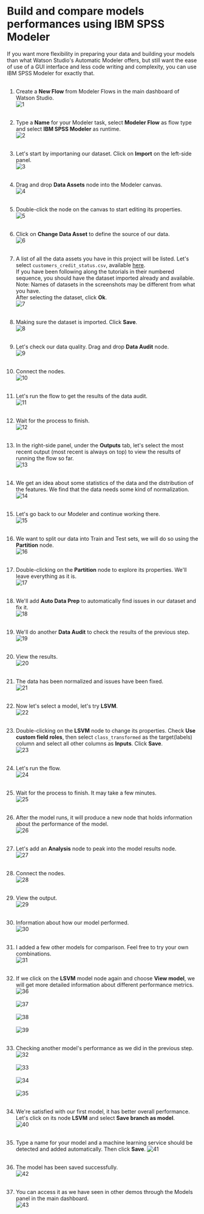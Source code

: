 # Build and compare models performances using IBM SPSS Modeler

If you want more flexibility in preparing your data and building your models than what Watson Studio's Automatic Modeler offers, but still want the ease of use of a GUI interface and less code writing and complexity, you can use IBM SPSS Modeler for exactly that.
<br></br>

1. Create a **New Flow** from Modeler Flows in the main dashboard of Watson Studio.  
![1](https://github.com/HebaNAS/IBM-Watson-Studio-Enablement/blob/master/05-LoanApprovalSPSSModeler/imgs/1.jpg?raw=true)
<br></br>

2. Type a **Name** for your Modeler task, select **Modeler Flow** as flow type and select **IBM SPSS Modeler** as runtime.  
![2](https://github.com/HebaNAS/IBM-Watson-Studio-Enablement/blob/master/05-LoanApprovalSPSSModeler/imgs/2.jpg?raw=true)
<br></br>

3. Let's start by importaning our dataset. Click on **Import** on the left-side panel.  
![3](https://github.com/HebaNAS/IBM-Watson-Studio-Enablement/blob/master/05-LoanApprovalSPSSModeler/imgs/3.jpg?raw=true)
<br></br>

4. Drag and drop **Data Assets** node into the Modeler canvas.  
![4](https://github.com/HebaNAS/IBM-Watson-Studio-Enablement/blob/master/05-LoanApprovalSPSSModeler/imgs/4.jpg?raw=true)
<br></br>

5. Double-click the node on the canvas to start editing its properties.  
![5](https://github.com/HebaNAS/IBM-Watson-Studio-Enablement/blob/master/05-LoanApprovalSPSSModeler/imgs/5.jpg?raw=true)
<br></br>

6. Click on **Change Data Asset** to define the source of our data.  
![6](https://github.com/HebaNAS/IBM-Watson-Studio-Enablement/blob/master/05-LoanApprovalSPSSModeler/imgs/6.jpg?raw=true)
<br></br>

7. A list of all the data assets you have in this project will be listed. Let's select `customers_credit_status.csv`, available [here](https://github.com/HebaNAS/IBM-Watson-Studio-Enablement/blob/master/03-LoanApprovalModel/customers_credit_status.csv).  
If you have been following along the tutorials in their numbered sequence, you should have the dataset imported already and available.  
Note: Names of datasets in the screenshots may be different from what you have.  
After selecting the dataset, click **Ok**.  
![7](https://github.com/HebaNAS/IBM-Watson-Studio-Enablement/blob/master/05-LoanApprovalSPSSModeler/imgs/7.jpg?raw=true)
<br></br>

8. Making sure the dataset is imported. Click **Save**.  
![8](https://github.com/HebaNAS/IBM-Watson-Studio-Enablement/blob/master/05-LoanApprovalSPSSModeler/imgs/8.jpg?raw=true)
<br></br>

9. Let's check our data quality. Drag and drop **Data Audit** node.  
![9](https://github.com/HebaNAS/IBM-Watson-Studio-Enablement/blob/master/05-LoanApprovalSPSSModeler/imgs/9.jpg?raw=true)
<br></br>

10. Connect the nodes.  
![10](https://github.com/HebaNAS/IBM-Watson-Studio-Enablement/blob/master/05-LoanApprovalSPSSModeler/imgs/10.jpg?raw=true)
<br></br>

11. Let's run the flow to get the results of the data audit.  
![11](https://github.com/HebaNAS/IBM-Watson-Studio-Enablement/blob/master/05-LoanApprovalSPSSModeler/imgs/11.jpg?raw=true)
<br></br>

12. Wait for the process to finish.  
![12](https://github.com/HebaNAS/IBM-Watson-Studio-Enablement/blob/master/05-LoanApprovalSPSSModeler/imgs/12.jpg?raw=true)
<br></br>

13. In the right-side panel, under the **Outputs** tab, let's select the most recent output (most recent is always on top) to view the results of running the flow so far.  
![13](https://github.com/HebaNAS/IBM-Watson-Studio-Enablement/blob/master/05-LoanApprovalSPSSModeler/imgs/13.jpg?raw=true)
<br></br>

14. We get an idea about some statistics of the data and the distribution of the features. We find that the data needs some kind of normalization.  
![14](https://github.com/HebaNAS/IBM-Watson-Studio-Enablement/blob/master/05-LoanApprovalSPSSModeler/imgs/14.jpg?raw=true)
<br></br>

15. Let's go back to our Modeler and continue working there.  
![15](https://github.com/HebaNAS/IBM-Watson-Studio-Enablement/blob/master/05-LoanApprovalSPSSModeler/imgs/15.jpg?raw=true)
<br></br>

16. We want to split our data into Train and Test sets, we will do so using the **Partition** node.  
![16](https://github.com/HebaNAS/IBM-Watson-Studio-Enablement/blob/master/05-LoanApprovalSPSSModeler/imgs/16.jpg?raw=true)
<br></br>

17. Double-clicking on the **Partition** node to explore its properties. We'll leave everything as it is.  
![17](https://github.com/HebaNAS/IBM-Watson-Studio-Enablement/blob/master/05-LoanApprovalSPSSModeler/imgs/17.jpg?raw=true)
<br></br>

18. We'll add **Auto Data Prep** to automatically find issues in our dataset and fix it.  
![18](https://github.com/HebaNAS/IBM-Watson-Studio-Enablement/blob/master/05-LoanApprovalSPSSModeler/imgs/18.jpg?raw=true)
<br></br>

19. We'll do another **Data Audit** to check the results of the previous step.  
![19](https://github.com/HebaNAS/IBM-Watson-Studio-Enablement/blob/master/05-LoanApprovalSPSSModeler/imgs/19.jpg?raw=true)
<br></br>

20. View the results.  
![20](https://github.com/HebaNAS/IBM-Watson-Studio-Enablement/blob/master/05-LoanApprovalSPSSModeler/imgs/20.jpg?raw=true)
<br></br>

21. The data has been normalized and issues have been fixed.  
![21](https://github.com/HebaNAS/IBM-Watson-Studio-Enablement/blob/master/05-LoanApprovalSPSSModeler/imgs/21.jpg?raw=true)
<br></br>

22. Now let's select a model, let's try **LSVM**.  
![22](https://github.com/HebaNAS/IBM-Watson-Studio-Enablement/blob/master/05-LoanApprovalSPSSModeler/imgs/22.jpg?raw=true)
<br></br>

23. Double-clicking on the **LSVM** node to change its properties. Check **Use custom field roles**, then select `class_transformed` as the target(labels) column and select all other columns as **Inputs**. Click **Save**.  
![23](https://github.com/HebaNAS/IBM-Watson-Studio-Enablement/blob/master/05-LoanApprovalSPSSModeler/imgs/23.jpg?raw=true)
<br></br>

24. Let's run the flow.  
![24](https://github.com/HebaNAS/IBM-Watson-Studio-Enablement/blob/master/05-LoanApprovalSPSSModeler/imgs/24.jpg?raw=true)
<br></br>

25. Wait for the process to finish. It may take a few minutes.  
![25](https://github.com/HebaNAS/IBM-Watson-Studio-Enablement/blob/master/05-LoanApprovalSPSSModeler/imgs/25.jpg?raw=true)
<br></br>

26. After the model runs, it will produce a new node that holds information about the performance of the model.  
![26](https://github.com/HebaNAS/IBM-Watson-Studio-Enablement/blob/master/05-LoanApprovalSPSSModeler/imgs/26.jpg?raw=true)
<br></br>

27. Let's add an **Analysis** node to peak into the model results node.  
![27](https://github.com/HebaNAS/IBM-Watson-Studio-Enablement/blob/master/05-LoanApprovalSPSSModeler/imgs/27.jpg?raw=true)
<br></br>

28. Connect the nodes.  
![28](https://github.com/HebaNAS/IBM-Watson-Studio-Enablement/blob/master/05-LoanApprovalSPSSModeler/imgs/28.jpg?raw=true)
<br></br>

29. View the output.  
![29](https://github.com/HebaNAS/IBM-Watson-Studio-Enablement/blob/master/05-LoanApprovalSPSSModeler/imgs/29.jpg?raw=true)
<br></br>

30. Information about how our model performed.  
![30](https://github.com/HebaNAS/IBM-Watson-Studio-Enablement/blob/master/05-LoanApprovalSPSSModeler/imgs/30.jpg?raw=true)
<br></br>

31. I added a few other models for comparison. Feel free to try your own combinations.  
![31](https://github.com/HebaNAS/IBM-Watson-Studio-Enablement/blob/master/05-LoanApprovalSPSSModeler/imgs/31.jpg?raw=true)
<br></br>

32. If we click on the **LSVM** model node again and choose **View model**, we will get more detailed information about different performance metrics.  
![36](https://github.com/HebaNAS/IBM-Watson-Studio-Enablement/blob/master/05-LoanApprovalSPSSModeler/imgs/36.jpg?raw=true)
<br></br>
![37](https://github.com/HebaNAS/IBM-Watson-Studio-Enablement/blob/master/05-LoanApprovalSPSSModeler/imgs/37.jpg?raw=true)
<br></br>
![38](https://github.com/HebaNAS/IBM-Watson-Studio-Enablement/blob/master/05-LoanApprovalSPSSModeler/imgs/38.jpg?raw=true)
<br></br>
![39](https://github.com/HebaNAS/IBM-Watson-Studio-Enablement/blob/master/05-LoanApprovalSPSSModeler/imgs/39.jpg?raw=true)
<br></br>

33. Checking another model's performance as we did in the previous step.  
![32](https://github.com/HebaNAS/IBM-Watson-Studio-Enablement/blob/master/05-LoanApprovalSPSSModeler/imgs/32.jpg?raw=true)
<br></br>
![33](https://github.com/HebaNAS/IBM-Watson-Studio-Enablement/blob/master/05-LoanApprovalSPSSModeler/imgs/33.jpg?raw=true)
<br></br>
![34](https://github.com/HebaNAS/IBM-Watson-Studio-Enablement/blob/master/05-LoanApprovalSPSSModeler/imgs/34.jpg?raw=true)
<br></br>
![35](https://github.com/HebaNAS/IBM-Watson-Studio-Enablement/blob/master/05-LoanApprovalSPSSModeler/imgs/35.jpg?raw=true)
<br></br>

34. We're satisfied with our first model, it has better overall performance. Let's click on its node **LSVM** and select **Save branch as model**.  
![40](https://github.com/HebaNAS/IBM-Watson-Studio-Enablement/blob/master/05-LoanApprovalSPSSModeler/imgs/40.jpg?raw=true)
<br></br>

35. Type a name for your model and a machine learning service should be detected and added automatically. Then click **Save**.  ![41](https://github.com/HebaNAS/IBM-Watson-Studio-Enablement/blob/master/05-LoanApprovalSPSSModeler/imgs/41.jpg?raw=true)
<br></br>

36. The model has been saved successfully.  
![42](https://github.com/HebaNAS/IBM-Watson-Studio-Enablement/blob/master/05-LoanApprovalSPSSModeler/imgs/42.jpg?raw=true)
<br></br>

37. You can access it as we have seen in other demos through the Models panel in the main dashboard.  
![43](https://github.com/HebaNAS/IBM-Watson-Studio-Enablement/blob/master/05-LoanApprovalSPSSModeler/imgs/43.jpg?raw=true)
<br></br>
